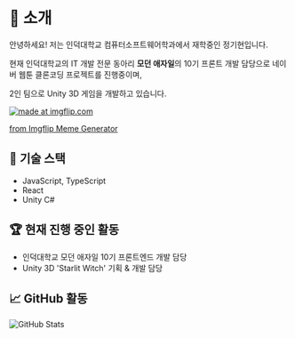 # 👋 소개

안녕하세요! 저는 인덕대학교 컴퓨터소프트웨어학과에서 재학중인 정기현입니다.

현재 인덕대학교의 IT 개발 전문 동아리 **모던 애자일**의 10기 프론트 개발 담당으로 네이버 웹툰 클론코딩 프로젝트를 진행중이며,

2인 팀으로 Unity 3D 게임을 개발하고 있습니다.

<a href="https://imgflip.com/i/a0q15h"><img src="https://i.imgflip.com/a0q15h.jpg" title="made at imgflip.com"/></a><div><a href="https://imgflip.com/memegenerator">from Imgflip Meme Generator</a></div>

## 🌟 기술 스택
- JavaScript, TypeScript
- React
- Unity C#

## 🏆 현재 진행 중인 활동
- 인덕대학교 모던 애자일 10기 프론트엔드 개발 담당
- Unity 3D 'Starlit Witch' 기획 & 개발 담당

## 📈 GitHub 활동
![GitHub Stats](https://github-readme-stats.vercel.app/api?username=electrohyun&show_icons=true&theme=tokyonight)


